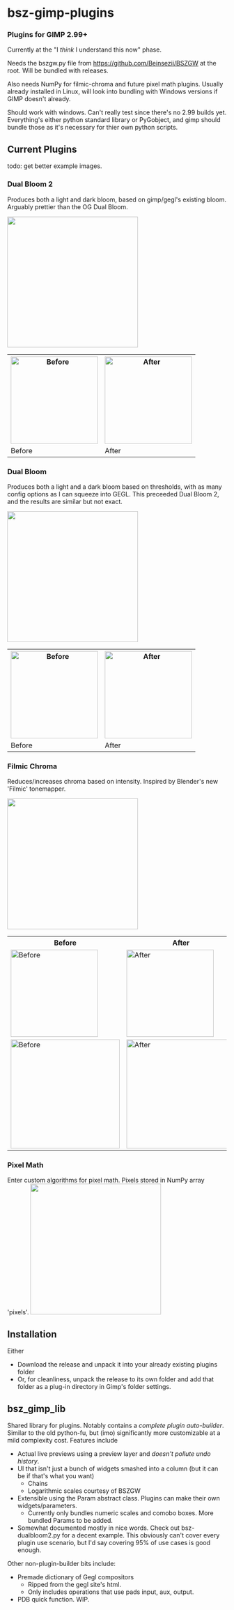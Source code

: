 # bsz-gimp-plugins
### Plugins for GIMP 2.99+
Currently at the "I *think* I understand this now" phase.

Needs the bszgw.py file from https://github.com/Beinsezii/BSZGW at the root. Will be bundled with releases.

Also needs NumPy for filmic-chroma and future pixel math plugins. Usually already installed in Linux, will look into bundling with Windows versions if GIMP doesn't already.

Should work with windows. Can't really test since there's no 2.99 builds yet. Everything's either python standard library or PyGobject, and gimp should bundle those as it's necessary for thier own python scripts.

## Current Plugins
todo: get better example images.
### Dual Bloom 2
Produces both a light and dark bloom, based on gimp/gegl's existing bloom. Arguably prettier than the OG Dual Bloom.

<img width=300 src="./bsz-dualbloom2/during.png" />
<table class="img-compare">
  <tr>
    <th><img width=200 src="./bsz-dualbloom2/before.png" alt="Before" /></th>
    <th><img width=200 src="./bsz-dualbloom2/after.png" alt="After" /></th>
  </tr>
  <tr>
    <td>Before</td>
    <td>After</td>
  </tr>
</table>

### Dual Bloom
Produces both a light and a dark bloom based on thresholds, with as many config options as I can squeeze into GEGL. This preceeded Dual Bloom 2, and the results are similar but not exact.

<img width=300 src="./bsz-dualbloom/during.png" />
<table class="img-compare">
  <tr>
    <th><img width=200 src="./bsz-dualbloom/before.png" alt="Before" /></th>
    <th><img width=200 src="./bsz-dualbloom/after.png" alt="After" /></th>
  </tr>
  <tr>
    <td>Before</td>
    <td>After</td>
  </tr>
</table>

### Filmic Chroma
Reduces/increases chroma based on intensity. Inspired by Blender's new 'Filmic' tonemapper.

<img width=300 src="./bsz-filmic-chroma/during.png" />
<table class="img-compare">
  <tr>
    <th>Before</th>
    <th>After</th>
  </tr>
  <tr>
    <td><img width=200 src="./bsz-filmic-chroma/before.png" alt="Before" /></td>
    <td><img width=200 src="./bsz-filmic-chroma/after.png" alt="After" /></td>
  </tr>
  <tr>
    <td><img height=250 src="./bsz-filmic-chroma/before2.png" alt="Before" /></td>
    <td><img height=250 src="./bsz-filmic-chroma/after2.png" alt="After" /></td>
  </tr>
</table>

### Pixel Math
Enter custom algorithms for pixel math. Pixels stored in NumPy array 'pixels'.
<img width=300 src="./bsz-pixel-math/during.png" />

## Installation
Either
 - Download the release and unpack it into your already existing plugins folder
 - Or, for cleanliness, unpack the release to its own folder and add that folder as a plug-in directory in Gimp's folder settings.

## bsz_gimp_lib
Shared library for plugins. Notably contains a *complete plugin auto-builder*. Similar to the old python-fu, but (imo) significantly more customizable at a mild complexity cost. Features include
 - Actual live previews using a preview layer and *doesn't pollute undo history*.
 - UI that isn't just a bunch of widgets smashed into a column (but it can be if that's what you want)
   - Chains
   - Logarithmic scales courtesy of BSZGW
 - Extensible using the Param abstract class. Plugins can make their own widgets/parameters.
   - Currently only bundles numeric scales and comobo boxes. More bundled Params to be added.
 - Somewhat documented mostly in nice words.
Check out bsz-dualbloom2.py for a decent example. This obviously can't cover every plugin use scenario, but I'd say covering 95% of use cases is good enough. 

Other non-plugin-builder bits include:
 - Premade dictionary of Gegl compositors
   - Ripped from the gegl site's html.
   - Only includes operations that use pads input, aux, output.
 - PDB quick function. WIP.
